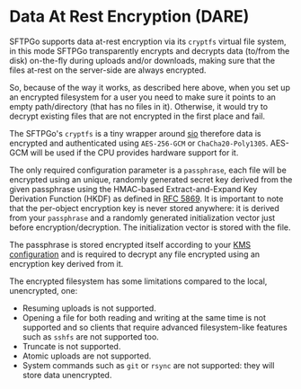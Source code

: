 # Data At Rest Encryption (DARE)

SFTPGo supports data at-rest encryption via its `cryptfs` virtual file system, in this mode SFTPGo transparently encrypts and decrypts data (to/from the disk) on-the-fly during uploads and/or downloads, making sure that the files at-rest on the server-side are always encrypted.

So, because of the way it works, as described here above, when you set up an encrypted filesystem for a user you need to make sure it points to an empty path/directory (that has no files in it). Otherwise, it would try to decrypt existing files that are not encrypted in the first place and fail.

The SFTPGo's `cryptfs` is a tiny wrapper around [sio](https://github.com/minio/sio) therefore data is encrypted and authenticated using `AES-256-GCM` or `ChaCha20-Poly1305`. AES-GCM will be used if the CPU provides hardware support for it.

The only required configuration parameter is a `passphrase`, each file will be encrypted using an unique, randomly generated secret key derived from the given passphrase using the HMAC-based Extract-and-Expand Key Derivation Function (HKDF) as defined in [RFC 5869](http://tools.ietf.org/html/rfc5869). It is important to note that the per-object encryption key is never stored anywhere: it is derived from your `passphrase` and a randomly generated initialization vector just before encryption/decryption. The initialization vector is stored with the file.

The passphrase is stored encrypted itself according to your [KMS configuration](./kms.md) and is required to decrypt any file encrypted using an encryption key derived from it.

The encrypted filesystem has some limitations compared to the local, unencrypted, one:

- Resuming uploads is not supported.
- Opening a file for both reading and writing at the same time is not supported and so clients that require advanced filesystem-like features such as `sshfs` are not supported too.
- Truncate is not supported.
- Atomic uploads are not supported.
- System commands such as `git` or `rsync` are not supported: they will store data unencrypted.
